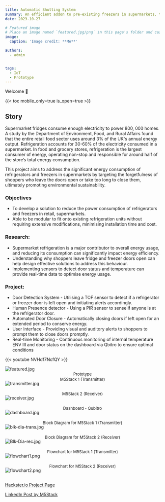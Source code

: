 ```yaml
---
title: Automatic Shutting System
summary: An efficient addon to pre-existing freezers in supermarkets, to reduce the cost of the freezers by automatically closing the doors.
date: 2023-10-27

# Featured image
# Place an image named `featured.jpg/png` in this page's folder and customize its options here.
image:
  caption: 'Image credit: **Me**'

authors:
  - admin


tags:
  - IoT 
  - Prototype
---
```


Welcome 👋

{{< toc mobile_only=true is_open=true >}}

## Story

Supermarket fridges consume enough electricity to power 800, 000 homes. A study by the Department of Environment, Food, and Rural Affairs found that the entire retail food sector uses around 3% of the UK's annual energy output. Refrigeration accounts for 30-60% of the electricity consumed in a supermarket. In food and grocery stores, refrigeration is the largest consumer of energy, operating non-stop and responsible for around half of the store’s total energy consumption.

This project aims to address the significant energy consumption of refrigerators and freezers in supermarkets by targeting the forgetfulness of shoppers who leave the doors open or take too long to close them, ultimately promoting environmental sustainability.

### Objectives

- To develop a solution to reduce the power consumption of refrigerators and freezers in retail, supermarkets.
- Able to be modular to fit onto existing refrigeration units without requiring extensive modifications, minimising installation time and cost.

### Research:

- Supermarket refrigeration is a major contributor to overall energy usage, and reducing its consumption can significantly impact energy efficiency.
- Understanding why shoppers leave fridge and freezer doors open can help design effective solutions to address this behaviour.
- Implementing sensors to detect door status and temperature can provide real-time data to optimise energy usage.

### Project:

- Door Detection System - Utilising a TOF sensor to detect if a refrigerator or freezer door is left open and initiating alerts accordingly.
- Human Presence detector - Using a PIR sensor to sense if anyone is at the refrigerator door.
- Automated Door Closure - Automatically closing doors if left open for an extended period to conserve energy.
- User Interface - Providing visual and auditory alerts to shoppers to prompt them to close doors promptly.
- Real-time Monitoring - Continuous monitoring of internal temperature ENV III and door status on the dashboard via Qbitro to ensure optimal conditions

{{< youtube NVHdf7NcfQY >}}

![featured.jpg](featured.jpg)  
<span style="display: block; text-align: center; font-size: small;">Prototype</span>  

![transmitter.jpg](transmitter.jpg)<span style="display: block; text-align: center; font-size: small; transform: translateY(-30px);">M5Stack 1 (Transmitter)</span>  

![receiver.jpg](receiver.jpg)<span style="display: block; text-align: center; font-size: small; transform: translateY(-30px);">M5Stack 2 (Receiver)</span>  

![dashboard.jpg](dashboard.jpg)<span style="display: block; text-align: center; font-size: small; transform: translateY(-30px);">Dashboard - Qubitro</span>  

![blk-dia-trans.jpg](blk-dia-trans.jpg)<span style="display: block; text-align: center; font-size: small; transform: translateY(-30px);">Block Diagram for M5Stack 1 (Transmitter)</span>  

![Blk-Dia-rec.jpg](Blk-Dia-rec.jpg)<span style="display: block; text-align: center; font-size: small; transform: translateY(-30px);">Block Diagram for M5Stack 2 (Receiver)</span>  

![flowchart1.png](flowchart1.png)<span style="display: block; text-align: center; font-size: small; transform: translateY(-30px);">Flowchart for M5Stack 1 (Transmitter)</span>  

![flowchart2.png](flowchart2.png)<span style="display: block; text-align: center; font-size: small; transform: translateY(-30px);">Flowchart for M5Stack 2 (Receiver)</span>  



[Hackster.io Project Page](https://www.hackster.io/513083/automatic-shutting-system-66b8ab)  

[LinkedIn Post by M5Stack](https://www.linkedin.com/posts/m5stack_projectspotlight-tof-pir-activity-7255070732387254273-CgfR/?utm_source=share&utm_medium=member_desktop)





